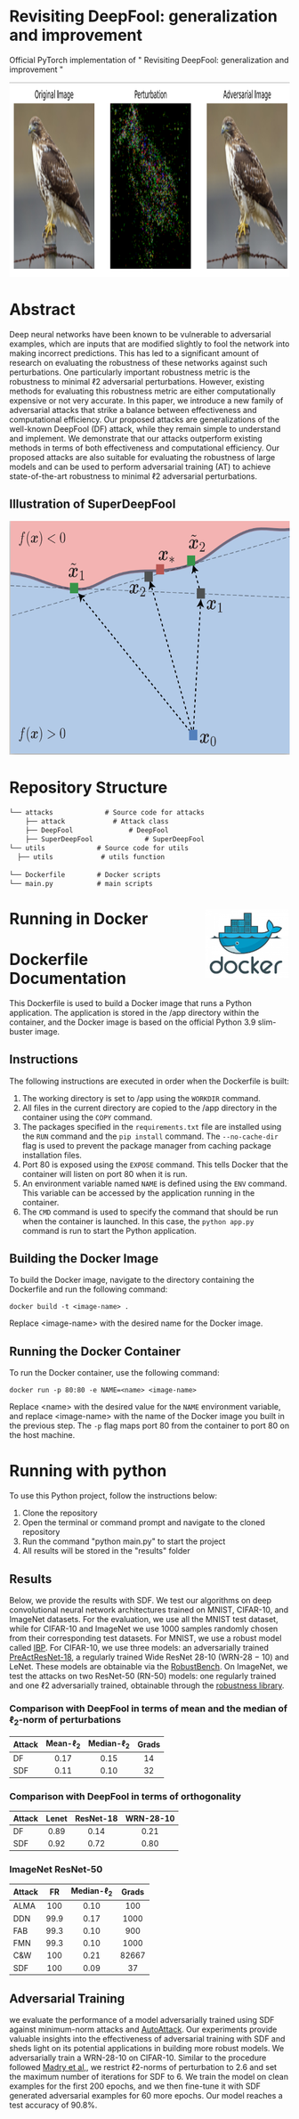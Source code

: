 # Revisiting DeepFool: generalization and improvement

Official PyTorch implementation of " Revisiting DeepFool: generalization and improvement "

<p align="center">
<img src="https://github.com/alirezaabdollahpour/SuperDeepFool/blob/main/images/oghab.png" alt="Demo" height="350" width="750"/>
</p>

# Abstract
Deep neural networks have been known to be vulnerable
to adversarial examples, which are inputs that are modified
slightly to fool the network into making incorrect predictions.
This has led to a significant amount of research on evaluating the robustness of these networks against such perturbations. One particularly important robustness metric is the
robustness to minimal ℓ2 adversarial perturbations. However, existing methods for evaluating this robustness metric
are either computationally expensive or not very accurate. In
this paper, we introduce a new family of adversarial attacks
that strike a balance between effectiveness and computational efficiency. Our proposed attacks are generalizations
of the well-known DeepFool (DF) attack, while they remain
simple to understand and implement. We demonstrate that
our attacks outperform existing methods in terms of both
effectiveness and computational efficiency. Our proposed
attacks are also suitable for evaluating the robustness of
large models and can be used to perform adversarial training (AT) to achieve state-of-the-art robustness to minimal ℓ2
adversarial perturbations.

## Illustration of SuperDeepFool
<p align="center">
<img src="https://github.com/alirezaabdollahpour/SuperDeepFool/blob/main/images/illus.png" alt="illus" height="420" width="720"/>
</p>

# Repository Structure

```
└── attacks             # Source code for attacks
    ├── attack            # Attack class
    ├── DeepFool              # DeepFool
    ├── SuperDeepFool             # SuperDeepFool
└── utils             # Source code for utils
  ├── utils            # utils function

└── Dockerfile        # Docker scripts
└── main.py           # main scripts
```

# Running in Docker <img src="https://github.com/alirezaabdollahpour/SuperDeepFool/blob/main/images/docker.png" alt="docker" style="float:right; margin-right: 2px; width: 150px;">

<!DOCTYPE html>
<html>
  <body>
    <h1>Dockerfile Documentation</h1>
    <p>This Dockerfile is used to build a Docker image that runs a Python application. The application is stored in the /app directory within the container, and the Docker image is based on the official Python 3.9 slim-buster image.</p>
    <h2>Instructions</h2>
    <p>The following instructions are executed in order when the Dockerfile is built:</p>
    <ol>
      <li>The working directory is set to /app using the <code>WORKDIR</code> command.</li>
      <li>All files in the current directory are copied to the /app directory in the container using the <code>COPY</code> command.</li>
      <li>The packages specified in the <code>requirements.txt</code> file are installed using the <code>RUN</code> command and the <code>pip install</code> command. The <code>--no-cache-dir</code> flag is used to prevent the package manager from caching package installation files.</li>
      <li>Port 80 is exposed using the <code>EXPOSE</code> command. This tells Docker that the container will listen on port 80 when it is run.</li>
      <li>An environment variable named <code>NAME</code> is defined using the <code>ENV</code> command. This variable can be accessed by the application running in the container.</li>
      <li>The <code>CMD</code> command is used to specify the command that should be run when the container is launched. In this case, the <code>python app.py</code> command is run to start the Python application.</li>
    </ol>
    <h2>Building the Docker Image</h2>
    <p>To build the Docker image, navigate to the directory containing the Dockerfile and run the following command:</p>
    <pre><code>docker build -t &lt;image-name&gt; .</code></pre>
    <p>Replace &lt;image-name&gt; with the desired name for the Docker image.</p>
    <h2>Running the Docker Container</h2>
    <p>To run the Docker container, use the following command:</p>
    <pre><code>docker run -p 80:80 -e NAME=&lt;name&gt; &lt;image-name&gt;</code></pre>
    <p>Replace &lt;name&gt; with the desired value for the <code>NAME</code> environment variable, and replace &lt;image-name&gt; with the name of the Docker image you built in the previous step. The <code>-p</code> flag maps port 80 from the container to port 80 on the host machine.</p>
  </body>
</html>

<!DOCTYPE html>
<html>
    <h1>Running with python</h1>
    <p>To use this Python project, follow the instructions below:</p>
    <ol>
      <li>Clone the repository</li>
      <li>Open the terminal or command prompt and navigate to the cloned repository</li>
      <li>Run the command "python main.py" to start the project</li>
      <li>All results will be stored in the "results" folder</li>
    </ol>
  </body>
</html>


## Results
Below, we provide the results with SDF. We test our algorithms on deep convolutional neural network architectures trained on MNIST, CIFAR-10, and
ImageNet datasets. For the evaluation, we use all the
MNIST test dataset, while for CIFAR-10 and ImageNet we
use 1000 samples randomly chosen from their corresponding
test datasets. For MNIST, we use a robust model called [IBP](https://github.com/huanzhang12/CROWN-IBP). For CIFAR-10, we use three models: an adversarially trained [PreActResNet-18](https://openreview.net/forum?id=Azh9QBQ4tR7), a regularly
trained Wide ResNet 28-10 (WRN-28 − 10) and
LeNet. These models are obtainable via the [RobustBench](https://robustbench.github.io/). On ImageNet, we test the attacks on two
ResNet-50 (RN-50) models: one regularly trained and one
ℓ2 adversarially trained, obtainable through the [robustness library](https://github.com/MadryLab/robustness).

### Comparison with DeepFool in terms of mean and the median of &#8467;<sub>2</sub>-norm of perturbations
| Attack | Mean-&#8467;<sub>2</sub> | Median-&#8467;<sub>2</sub> | Grads |
|---|:---:|:---:|:---:|
| DF | 0.17 |0.15 | 14 |
| SDF | 0.11 | 0.10 | 32|

### Comparison with DeepFool in terms of orthogonality
| Attack | Lenet | ResNet-18 | WRN-28-10 |
|---|:---:|:---:|:---:|
| DF | 0.89 |0.14 | 0.21 |
| SDF | 0.92 | 0.72 | 0.80|

### ImageNet ResNet-50
| Attack | FR | Median-&#8467;<sub>2</sub> | Grads |
|---|:---:|:---:|:---:|
| ALMA | 100 |0.10 | 100 |
| DDN | 99.9 |0.17 | 1000 |
| FAB | 99.3 | 0.10 | 900|
| FMN | 99.3 | 0.10 | 1000|
| C&W | 100 | 0.21 | 82667|
| SDF | 100 | 0.09 | 37|

## Adversarial Training 
we evaluate the performance of a model
adversarially trained using SDF against minimum-norm attacks and [AutoAttack](https://arxiv.org/abs/2003.01690). Our experiments provide valuable
insights into the effectiveness of adversarial training with
SDF and sheds light on its potential applications in building
more robust models. 
We adversarially train a WRN-28-10 on CIFAR-10. Similar to the procedure followed [Madry et al,](https://scholar.google.ch/citations?view_op=view_citation&hl=en&user=SupjsEUAAAAJ&citation_for_view=SupjsEUAAAAJ:IWHjjKOFINEC), we restrict ℓ2-norms
of perturbation to 2.6 and set the maximum number of iterations for SDF to 6. We train the model on clean examples
for the first 200 epochs, and we then fine-tune it with SDF
generated adversarial examples for 60 more epochs. Our
model reaches a test accuracy of 90.8%.
